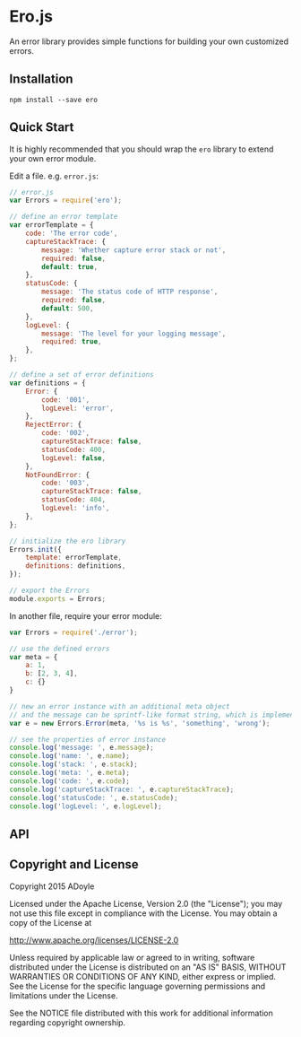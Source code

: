 # Ero.js

An error library provides simple functions for building your own customized errors.

## Installation

`npm install --save ero`

## Quick Start

It is highly recommended that you should wrap the `ero` library to extend your own error module.

Edit a file. e.g. `error.js`:

```js
// error.js
var Errors = require('ero');

// define an error template
var errorTemplate = {
    code: 'The error code',
    captureStackTrace: {
        message: 'Whether capture error stack or not',
        required: false,
        default: true,
    },
    statusCode: {
        message: 'The status code of HTTP response',
        required: false,
        default: 500,
    },
    logLevel: {
        message: 'The level for your logging message',
        required: true,
    },
};

// define a set of error definitions
var definitions = {
    Error: {
        code: '001',
        logLevel: 'error',
    },
    RejectError: {
        code: '002',
        captureStackTrace: false,
        statusCode: 400,
        logLevel: false,
    },
    NotFoundError: {
        code: '003',
        captureStackTrace: false,
        statusCode: 404,
        logLevel: 'info',
    },
};

// initialize the ero library
Errors.init({
    template: errorTemplate,
    definitions: definitions,
});

// export the Errors
module.exports = Errors;
```

In another file, require your error module:

```js
var Errors = require('./error');

// use the defined errors
var meta = {
    a: 1,
    b: [2, 3, 4],
    c: {}
}

// new an error instance with an additional meta object
// and the message can be sprintf-like format string, which is implemented by [alexei/sprintf.js](https://github.com/alexei/sprintf.js)
var e = new Errors.Error(meta, '%s is %s', 'something', 'wrong');

// see the properties of error instance
console.log('message: ', e.message);
console.log('name: ', e.name);
console.log('stack: ', e.stack);
console.log('meta: ', e.meta);
console.log('code: ', e.code);
console.log('captureStackTrace: ', e.captureStackTrace);
console.log('statusCode: ', e.statusCode);
console.log('logLevel: ', e.logLevel);
```

## API

## Copyright and License

Copyright 2015 ADoyle

Licensed under the Apache License, Version 2.0 (the "License"); you may not use this file except in compliance with the License.
You may obtain a copy of the License at

   http://www.apache.org/licenses/LICENSE-2.0

Unless required by applicable law or agreed to in writing, software distributed under the License is distributed on an "AS IS" BASIS, WITHOUT WARRANTIES OR CONDITIONS OF ANY KIND, either express or implied.
See the License for the specific language governing permissions and limitations under the License.

See the NOTICE file distributed with this work for additional information regarding copyright ownership.
